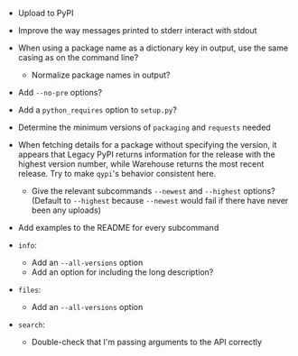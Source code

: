 - Upload to PyPI
- Improve the way messages printed to stderr interact with stdout
- When using a package name as a dictionary key in output, use the same casing
  as on the command line?
    - Normalize package names in output?
- Add `--no-pre` options?
- Add a `python_requires` option to `setup.py`?
- Determine the minimum versions of `packaging` and `requests` needed
- When fetching details for a package without specifying the version, it
  appears that Legacy PyPI returns information for the release with the highest
  version number, while Warehouse returns the most recent release.  Try to make
  ``qypi``'s behavior consistent here.
    - Give the relevant subcommands ``--newest`` and ``--highest`` options?
      (Default to ``--highest`` because ``--newest`` would fail if there have
      never been any uploads)
- Add examples to the README for every subcommand

- `info`:
    - Add an `--all-versions` option
    - Add an option for including the long description?
- `files`:
    - Add an `--all-versions` option
- `search`:
    - Double-check that I'm passing arguments to the API correctly
